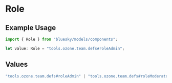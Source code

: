 # Role

## Example Usage

```typescript
import { Role } from "bluesky/models/components";

let value: Role = "tools.ozone.team.defs#roleAdmin";
```

## Values

```typescript
"tools.ozone.team.defs#roleAdmin" | "tools.ozone.team.defs#roleModerator" | "tools.ozone.team.defs#roleTriage"
```